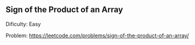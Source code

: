 ## Sign of the Product of an Array

Dificulty: Easy

Problem: https://leetcode.com/problems/sign-of-the-product-of-an-array/